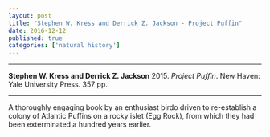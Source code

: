 ```yaml
---
layout: post
title: "Stephen W. Kress and Derrick Z. Jackson - Project Puffin"
date: 2016-12-12
published: true
categories: ['natural history']
---
```



***
<b>Stephen W. Kress and Derrick Z. Jackson</b> 2015. _Project Puffin_. New Haven: Yale University Press. 357 pp.

***


A thoroughly engaging book by an enthusiast birdo driven to re-establish a colony of Atlantic Puffins on a rocky islet (Egg Rock), from which they had been exterminated a hundred years earlier.  
